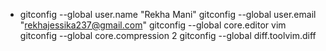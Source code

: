 - gitconfig --global user.name "Rekha Mani"
gitconfig --global user.email "rekhajessika237@gmail.com"
gitconfig --global core.editor vim
gitconfig --global core.compression 2
gitconfig --global diff.toolvim.diff
